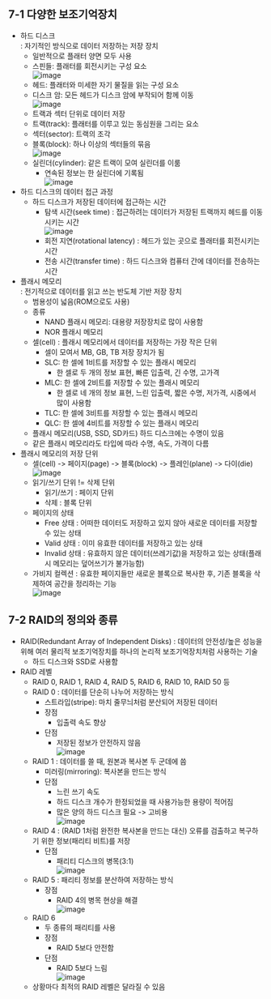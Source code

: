 ## 7-1 다양한 보조기억장치
* 하드 디스크  
  : 자기적인 방식으로 데이터 저장하는 저장 장치
  - 일반적으로 플래터 양면 모두 사용
  - 스핀들: 플래터를 회전시키는 구성 요소  
    ![image](https://github.com/a0lim-java/cs/assets/104348646/a1bff0a8-1908-4abf-97c5-2ff7eab237c6)
  - 헤드: 플래터와 미세한 자기 물질을 읽는 구성 요소
  - 디스크 암: 모든 헤드가 디스크 암에 부작되어 함께 이동  
    ![image](https://github.com/a0lim-java/cs/assets/104348646/f13716a7-047d-4aae-9f0b-79e3d1ac40d8)  
  - 트랙과 섹터 단위로 데이터 저장
  - 트랙(track): 플래터를 이루고 있는 동심원을 그리는 요소
  - 섹터(sector): 트랙의 조각
  - 블록(block): 하나 이상의 섹터들의 묶음  
    ![image](https://github.com/a0lim-java/cs/assets/104348646/7cee0f78-4a6d-4021-afda-24f31b57c7bc)  
  - 실린더(cylinder): 같은 트랙이 모여 실린더를 이룸
    + 연속된 정보는 한 실린더에 기록됨  
    ![image](https://github.com/a0lim-java/cs/assets/104348646/845dfb51-c142-48c8-93cb-9dc80fe0ed82)
* 하드 디스크의 데이터 접근 과정
  - 하드 디스크가 저장된 데이터에 접근하는 시간
    + 탐색 시간(seek time)
      : 접근하려는 데이터가 저장된 트랙까지 헤드를 이동시키는 시간  
      ![image](https://github.com/a0lim-java/cs/assets/104348646/bcd70998-89f9-415e-9c62-e9d23fbf587e)  
    + 회전 지연(rotational latency)
      : 헤드가 있는 곳으로 플래터를 회전시키는 시간
    + 전송 시간(transfer time)
      : 하드 디스크와 컴퓨터 간에 데이터를 전송하는 시간
* 플래시 메모리  
  : 전기적으로 데이터를 읽고 쓰는 반도체 기반 저장 장치
  - 범용성이 넓음(ROM으로도 사용)
  - 종류
    + NAND 플래시 메모리: 대용량 저장장치로 많이 사용함
    + NOR 플래시 메모리
  - 셀(cell)
    : 플래시 메모리에서 데이터를 저장하는 가장 작은 단위
    + 셀이 모여서 MB, GB, TB 저장 장치가 됨
    + SLC: 한 셀에 1비트를 저장할 수 있는 플래시 메모리
      * 한 셀로 두 개의 정보 표현, 빠른 입출력, 긴 수명, 고가격
    + MLC: 한 셀에 2비트를 저장할 수 있는 플래시 메모리
      * 한 셀로 네 개의 정보 표현, 느린 입출력, 짧은 수명, 저가격, 시중에서 많이 사용함
    + TLC: 한 셀에 3비트를 저장할 수 있는 플래시 메모리
    + QLC: 한 셀에 4비트를 저장할 수 있는 플래시 메모리
  - 플래시 메모리(USB, SSD, SD카드) 하드 디스크에는 수명이 있음
  - 같은 플래시 메모리라도 타입에 따라 수명, 속도, 가격이 다름
* 플래시 메모리의 저장 단위
  - 셀(cell) -> 페이지(page) -> 블록(block) -> 플레인(plane) -> 다이(die)  
    ![image](https://github.com/a0lim-java/cs/assets/104348646/3507b28b-d86e-4dd8-a56a-836153ec12f1)  
  - 읽기/쓰기 단위 != 삭제 단위
    + 읽기/쓰기 : 페이지 단위
    + 삭제 : 블록 단위
  - 페이지의 상태
    + Free 상태
      : 어떠한 데이터도 저장하고 있지 않아 새로운 데이터를 저장할 수 있는 상태
    + Valid 상태
      : 이미 유효한 데이터를 저장하고 있는 상태
    + Invalid 상태
      : 유효하지 않은 데이터(쓰레기값)을 저장하고 있는 상태(플래시 메모리는 덮어쓰기가 불가능함)
  - 가비지 컬렉션
    : 유효한 페이지들만 새로운 블록으로 복사한 후, 기존 블록을 삭제하여 공간을 정리하는 기능  
    ![image](https://github.com/a0lim-java/cs/assets/104348646/26ca5258-8777-4e34-a464-19c806a49e20)  

## 7-2 RAID의 정의와 종류
* RAID(Redundant Array of Independent Disks)
  : 데이터의 안전성/높은 성능을 위해 여러 물리적 보조기억장치를 하나의 논리적 보조기억장치처럼 사용하는 기술
  - 하드 디스크와 SSD로 사용함
* RAID 레벨
  - RAID 0, RAID 1, RAID 4, RAID 5, RAID 6, RAID 10, RAID 50 등
  - RAID 0
    : 데이터를 단순히 나누어 저장하는 방식
    + 스트라입(stripe): 마치 줄무늬처럼 분산되어 저장된 데이터
    + 장점
      * 입출력 속도 향상
    + 단점
      * 저장된 정보가 안전하지 않음  
      ![image](https://github.com/a0lim-java/cs/assets/104348646/ab3e78c3-ccd0-46c0-826d-28b04c4a122f)  
  - RAID 1
    : 데이터를 쓸 때, 원본과 복사본 두 군데에 씀
    + 미러링(mirroring): 복사본을 만드는 방식
    + 단점
      * 느린 쓰기 속도
      * 하드 디스크 개수가 한정되었을 때 사용가능한 용량이 적어짐
      * 많은 양의 하드 디스크 필요 -> 고비용  
        ![image](https://github.com/a0lim-java/cs/assets/104348646/be8db8c5-64f1-4c4d-b9c1-55a1f7173ce8)  
  - RAID 4
    : (RAID 1처럼 완전한 복사본을 만드는 대신) 오류를 검출하고 복구하기 위한 정보(패리티 비트)를 저장
    + 단점
      * 패리티 디스크의 병목(3:1)  
      ![image](https://github.com/a0lim-java/cs/assets/104348646/4a5f2651-e875-485f-9ae3-22473ff5f05a)  
  - RAID 5
    : 패리티 정보를 분산하여 저장하는 방식
    + 장점
      * RAID 4의 병목 현상을 해결  
        ![image](https://github.com/a0lim-java/cs/assets/104348646/9a13575b-a76c-45e1-8842-10b66f3e0f3f)  
  - RAID 6
    + 두 종류의 패리티를 사용
    + 장점
      * RAID 5보다 안전함
    + 단점
      * RAID 5보다 느림  
        ![image](https://github.com/a0lim-java/cs/assets/104348646/ecf9d907-ab39-4798-b32c-fa508522a3c6)  
  - 상황마다 최적의 RAID 레벨은 달라질 수 있음






